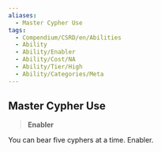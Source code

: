 ```yaml
---
aliases:
  - Master Cypher Use
tags:
  - Compendium/CSRD/en/Abilities
  - Ability
  - Ability/Enabler
  - Ability/Cost/NA
  - Ability/Tier/High
  - Ability/Categories/Meta
---
```

  
    
## Master Cypher Use    
>**Enabler**  
    
You can bear five cyphers at a time. Enabler.